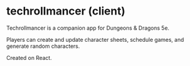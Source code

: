 # techrollmancer (client)

Techrollmancer is a companion app for Dungeons & Dragons 5e. 

Players can create and update character sheets, schedule games, and generate random characters.

Created on React.
